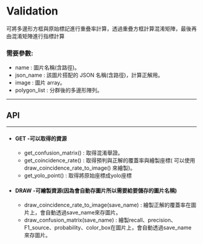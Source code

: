 # Validation
可將多邊形方框與原始標記進行重疊率計算，透過重疊方框計算混淆矩陣，最後再由混淆矩陣進行指標計算

<h3>需要參數:</h3>

 - name : 圖片名稱(含路徑)。
 - json_name : 該圖片搭配的 JSON 名稱(含路徑)，計算正解用。
 - image : 圖片 array。
 - polygon_list : 分群後的多邊形陣列。
---

<h2>API</h2>

---
- <h4>GET -可以取得的資源</h4>

  - get_confusion_matrix() : 取得混淆舉證。
  - get_coincidence_rate() : 取得預判與正解的覆蓋率與繪製座標( 可以使用 draw_coincidence_rate_to_image() 來繪製)。
  - get_yolo_point() : 取得將原始座標成yolo座標
  
- <h4>DRAW -可繪製資源(因為會自動存圖片所以需要給要儲存的圖片名稱)</h4>

  - draw_coincidence_rate_to_image(save_name) : 繪製正解的覆蓋率在圖片上，會自動透過save_name來存圖片。
  - draw_confusion_matrix(save_name) : 繪製recall、precision、F1_source、probability、color_box在圖片上，會自動透過save_name來存圖片。


